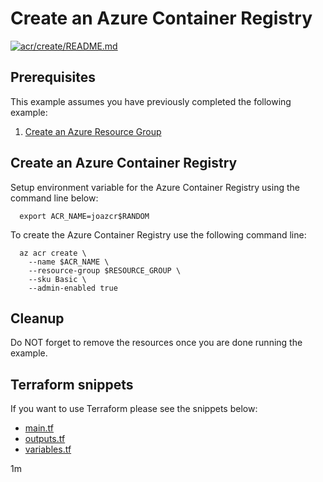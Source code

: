 
# Create an Azure Container Registry

[![acr/create/README.md](https://github.com/Azure-Samples/java-on-azure-examples/actions/workflows/acr_create_README_md.yml/badge.svg)](https://github.com/Azure-Samples/java-on-azure-examples/actions/workflows/acr_create_README_md.yml)

## Prerequisites

<!-- workflow.run()
  if [[ -z $REGION ]]; then
    export REGION=westus
  fi

  -->
<!-- workflow.cron(0 0 * * 4) -->
<!-- workflow.include(../../group/create/README.md) -->

This example assumes you have previously completed the following example:

1. [Create an Azure Resource Group](../../group/create/README.md)

## Create an Azure Container Registry

Setup environment variable for the Azure Container Registry using the command
line below:

<!-- workflow.skip() -->
```shell
  export ACR_NAME=joazcr$RANDOM
```

<!-- workflow.run()
  if [[ -z $ACR_NAME ]]; then
    export ACR_NAME=joazcr$RANDOM
  fi

  -->

To create the Azure Container Registry use the following command line:

```shell
  az acr create \
    --name $ACR_NAME \
    --resource-group $RESOURCE_GROUP \
    --sku Basic \
    --admin-enabled true
```

<!-- workflow.directOnly()
  export RESULT=$(az acr show --name $ACR_NAME --resource-group $RESOURCE_GROUP --output tsv --query provisioningState)
  az group delete --name $RESOURCE_GROUP --yes || true
  if [[ "$RESULT" != Succeeded ]]; then
    echo "Azure Container Registry $ACR_NAME was not provisioned properly"
    exit 1
  fi

  -->

## Cleanup

Do NOT forget to remove the resources once you are done running the example.

## Terraform snippets

If you want to use Terraform please see the snippets below:

* [main.tf](main.tf)
* [outputs.tf](outputs.tf)
* [variables.tf](variables.tf)

1m
